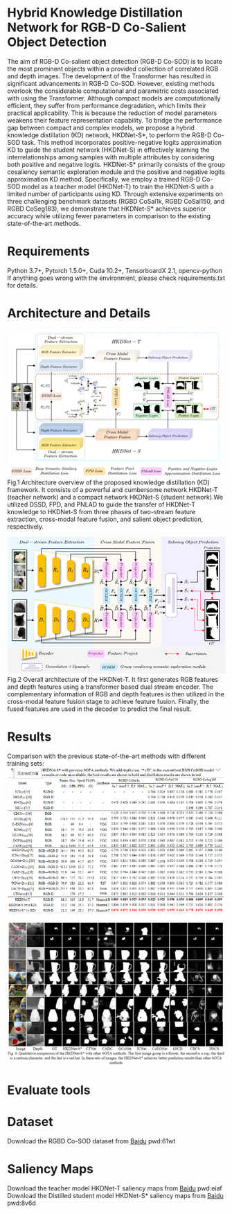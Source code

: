 # Hybrid Knowledge Distillation Network for RGB-D Co-Salient Object Detection
The aim of RGB-D Co-salient object detection (RGB-D Co-SOD) is to locate the most prominent objects within a provided collection of correlated RGB and depth images. The development of the Transformer has resulted in significant advancements in RGB-D Co-SOD. However, existing methods overlook the considerable computational and parametric costs associated with using the Transformer. Although compact models are computationally efficient, they suffer from performance degradation, which limits their practical applicability. This is because the reduction of model parameters weakens their feature representation capability. To bridge the performance gap between compact and complex models, we propose a hybrid knowledge distillation (KD) network, HKDNet-S*, to perform the RGB-D Co-SOD task. This method incorporates positive-negative logits approximation KD to guide the student network (HKDNet-S) in effectively learning the interrelationships among samples with multiple attributes by considering both positive and negative logits. HKDNet-S* primarily consists of the group cosaliency semantic exploration module and the positive and negative logits approximation KD method. Specifically, we employ a trained RGB-D Co-SOD model as a teacher model (HKDNet-T) to train the HKDNet-S with a limited number of participants using KD. Through extensive experiments on three challenging benchmark datasets (RGBD CoSal1k, RGBD CoSal150, and RGBD CoSeg183), we demonstrate that HKDNet-S* achieves superior accuracy while utilizing fewer parameters in comparison to the existing state-of-the-art methods.
# Requirements
Python 3.7+, Pytorch 1.5.0+, Cuda 10.2+, TensorboardX 2.1, opencv-python If anything goes wrong with the environment, please check requirements.txt for details.
# Architecture and Details
![image](https://github.com/TzP2024/HKDNet/blob/main/fig/HKDNet-S.png)
Fig.1 Architecture overview of the proposed knowledge distillation (KD) framework. It consists of a powerful and cumbersome network HKDNet-T (teacher network) and a compact network HKDNet-S (student network).We utilized DSSD, FPD, and PNLAD to guide the transfer of HKDNet-T knowledge to HKDNet-S from three phases of two-stream feature extraction, cross-modal feature fusion, and salient object prediction, respectively.

![image](https://github.com/TzP2024/HKDNet/blob/main/fig/HKDNet.png)
Fig.2 Overall architecture of the HKDNet-T. It first generates RGB features  and depth features using a transformer based dual stream encoder. The complementary information of RGB and depth features is then utilized in the cross-modal feature fusion stage to achieve feature fusion. Finally, the fused features are used in the decoder to predict the final result.


# Results
Comparison with the previous state-of-the-art methods with different training sets:
![image](https://github.com/TzP2024/HKDNet/blob/main/fig/table.png)

![image](https://github.com/TzP2024/HKDNet/blob/main/fig/fig.png)

# Evaluate tools

# Dataset
Download the RGBD Co-SOD dataset from [Baidu](https://pan.baidu.com/s/1HOVfAk65FHoJn-ftTHozfA?pwd=61wt) pwd:61wt

# Saliency Maps
Download the teacher model HKDNet-T saliency maps from [Baidu](https://pan.baidu.com/s/1QPjb1iNBZx5y7XWJUYKrLg?pwd=eiaf) pwd:eiaf  
Download the Distilled student model HKDNet-S* saliency maps from [Baidu](https://pan.baidu.com/s/1zORjYzB-NqP_BvDuV6Dy2g?pwd=8v6d) pwd:8v6d
